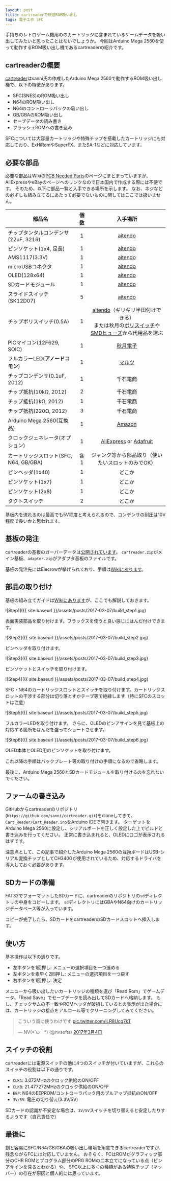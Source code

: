 ```yaml
---
layout: post
title: cartreaderで快適ROM吸い出し
tags: 電子工作 SFC
---
```


手持ちのレトロゲーム機用ののカートリッジに含まれているゲームデータを吸い出してみたいと思ったことはないでしょうか。
今回はArduino Mega 2560を使って動作するROM吸い出し機であるcartreaderの紹介です。

<!--more-->

## cartreaderの概要

[cartreader](https://github.com/sanni/cartreader)はsanni氏の作成したArduino Mega 2560で動作するROM吸い出し機で、以下の特徴があります。

- SFC(SNES)のROM吸い出し
- N64のROM吸い出し
- N64のコントローラパックの吸い出し
- GB/GBAのROM吸い出し
- セーブデータの読み書き
- フラッシュROMへの書き込み

SFCについては大容量カートリッジや特殊チップを搭載したカートリッジにも対応しており、ExHiRomやSuperFX、またSA-1などに対応しています。

## 必要な部品

必要な部品はWikiの[PCB Needed Parts](https://github.com/sanni/cartreader/wiki/PCB-Needed-Parts)のページにまとまっていますが、AliExpressやeBayのページへのリンクなので日本国内で作成する際には不便です。
そのため、以下に部品一覧と入手できる場所を示します。
なお、ネジなどの必ずしも組み立てるにあたって必要でないものに関してはここでは扱いません。

|部品名|個数|入手場所|
|--|:--:|:--:|
|チップタンタルコンデンサ(22uF, 3216)|1|[aitendo](http://www.aitendo.com/product/9963)|
|ピンソケット(1x4, 足長)|1|[aitendo](http://www.aitendo.com/product/7088)|
|AMS1117(3.3V)|1|[aitendo](http://www.aitendo.com/product/2442)|
|microUSBコネクタ|1|[aitendo](http://www.aitendo.com/product/11707)|
|OLED(128x64)|1|[aitendo](http://www.aitendo.com/product/14958)|
|SDカードモジュール|1|[aitendo](http://www.aitendo.com/product/10175)|
|スライドスイッチ(SK12D07)|5|[aitendo](http://www.aitendo.com/product/10420)|
|チップポリスイッチ(0.5A)|1|[aitendo](http://www.aitendo.com/product/11459)（ギリギリ半田付けできる）<br>または秋月の[ポリスイッチ](http://akizukidenshi.com/catalog/c/cplsw1/)や[SMDヒューズ](http://akizukidenshi.com/catalog/c/csmdfuse/)から代用品を選ぶ|
|PICマイコン(12F629, SOIC)|1|[秋月電子](http://akizukidenshi.com/catalog/g/gI-02111/)|
|フルカラーLED(**アノードコモン**)|1|[マルツ](http://www.marutsu.co.jp/pc/i/253956/)|
|チップコンデンサ(0.1uF, 2012)|1|千石電商|
|チップ抵抗(10kΩ, 2012)|2|千石電商
|チップ抵抗(1kΩ, 2012)|1|千石電商
|チップ抵抗(220Ω, 2012)|3|千石電商
|Arduino Mega 2560(互換品)|1|[Amazon](https://www.amazon.co.jp/dp/B013QV2AX4/)|
|クロックジェネレータ(オプション)|1|[AliExpress](https://www.aliexpress.com/item/2045-Si5351A-Clock-Generator-Breakout-8KHz-to-160MHz-module-Adafruit/32460964240.html) or [Adafruit](https://learn.adafruit.com/adafruit-si5351-clock-generator-breakout/overview)|
|カートリッジスロット(SFC, N64, GB/GBA)|各1|ジャンク等から部品取り（使いたいスロットのみでOK）|
|ピンヘッダ(1x40)|1|どこか|
|ピンソケット(1x7)|1|どこか|
|ピンソケット(2x8)|1|どこか|
|タクトスイッチ|2|どこか|

基板内を流れるのは最高でも5V程度と考えられるので、コンデンサの耐圧は10V程度で良いかと思われます。

## 基板の発注

cartreaderの基板のガーバーデータは[公開されています](https://github.com/sanni/cartreader/tree/master/pcb)。
`cartreader.zip`がメイン基板、`adapter.zip`がアダプタ基板のファイルです。

基板の発注先にはElecrowが挙げられており、手順は[Wikiにあります](https://github.com/sanni/cartreader/wiki/PCB-How-to-order-printed-circuit-boards)。

## 部品の取り付け

基板の組み立てガイドは[Wikiにあります](https://github.com/sanni/cartreader/wiki/PCB-Build-guide)が、ここでも解説しておきます。

![Step1]({{ site.baseurl }}/assets/posts/2017-03-07/build_step1.jpg)

表面実装部品を取り付けます。フラックスを使うと良い感じにはんだ付けできます。

![Step2]({{ site.baseurl }}/assets/posts/2017-03-07/build_step2.jpg)

ピンヘッダを取り付けます。

![Step3]({{ site.baseurl }}/assets/posts/2017-03-07/build_step3.jpg)

ピンソケットとスイッチを取り付けます。

![Step4]({{ site.baseurl }}/assets/posts/2017-03-07/build_step4.jpg)

SFC・N64のカートリッジスロットとスイッチを取り付けます。カートリッジスロットの干渉する部分は切り落とすかテープ等で絶縁します（特にSFCのスロットは注意）

![Step5]({{ site.baseurl }}/assets/posts/2017-03-07/build_step5.jpg)

フルカラーLEDを取り付けます。
さらに、OLEDのピンアサインを見て基板上の対応する箇所をはんだを盛ってショートさせます。

![Step6]({{ site.baseurl }}/assets/posts/2017-03-07/build_step6.jpg)

OLED本体とOLED用のピンソケットを取り付けます。

これ以降の手順はバックプレート等の取り付けの手順になるので省略します。

最後に、Arduino Mega 2560とSDカードモジュールを取り付けるのを忘れないでください。

## ファームの書き込み

GitHubからcartreaderのリポジトリ(`https://github.com/sanni/cartreader.git`)をcloneしてきて、`Cart_Reader/Cart_Reader.ino`をArduino IDEで開きます。
ターゲットをArduino Mega 2560に設定し、シリアルポートを正しく設定した上でビルドと書き込みを行ってください。
正常に書き込まれると、OLEDにロゴが表示されるはずです。

注意点として、この記事で紹介したArduino Mega 2560の互換ボードはUSB-シリアル変換チップとしてCH340Gが使用されているため、対応するドライバを導入しておく必要があります。

## SDカードの準備

FAT32でフォーマットしたSDカードに、cartreaderのリポジトリの`sd`ディレクトリの中身をコピーします。
`sd`ディレクトリにはGBAやN64向けのカートリッジデータベース等が入っています。

コピーが完了したら、SDカードをcartreaderのSDカードスロットへ挿入します。

## 使い方

基本操作は以下の通りです。

- 左ボタンを1回押し: メニューの選択項目を一つ進める
- 左ボタンを素早く2回押し: メニューの選択項目を一つ戻す
- 右ボタンを1回押し: 決定

メニューから吸い出したいカートリッジの種類を選び「Read Rom」でゲームデータ、「Read Save」でセーブデータを読み出してSDカードへ格納します。
もし、チェックサムの不一致やROMヘッダが破損しているとの表示が出た場合には、カートリッジの接点をアルコール等でクリーニングしてみてください。

<blockquote class="twitter-tweet" data-lang="ja"><p lang="ja" dir="ltr">こういう風に使うわけです <a href="https://t.co/lLR8Ucg7kT">pic.twitter.com/lLR8Ucg7kT</a></p>&mdash; NV(*´ω｀*) (@nvsofts) <a href="https://twitter.com/nvsofts/status/838007904951132161">2017年3月4日</a></blockquote>

## スイッチの役割

cartreaderには電源スイッチの他に4つのスイッチが付いていますが、これらのスイッチの役割は以下の通りです。

- `CLK1`: 3.072MHzのクロック供給のON/OFF
- `CLK0`: 21.477272MHzのクロック供給のON/OFF
- `EEP`: N64のEEPROM/コントローラパック用のプルアップ抵抗のON/OFF
- `3V/5V`: 電圧の切り替え(3.3V/5V)

SDカードの認識が不安定な場合は、`3V/5V`スイッチを切り替えると安定したりするようです（自己責任で）

## 最後に

割と容易にSFC/N64/GB/GBAの吸い出し環境を用意できるcartreaderですが、残念ながらFCには対応していません。
おそらく、FCはROMがグラフィック部分のCHR ROMとプログラム部分のPRG ROMの二本立てになっている点（ピンアサインを見るとわかる）や、
SFC以上に多くの種類がある特殊チップ（マッパー）の存在が原因と個人的には思っています。
